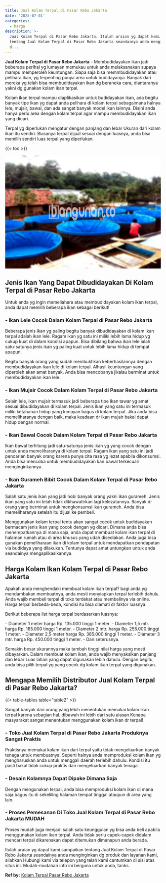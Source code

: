```yaml
---
title: Jual Kolam Terpal di Pasar Rebo Jakarta
date: '2025-07-01'
categories:
  - harga
description: >-
  Jual Kolam Terpal di Pasar Rebo Jakarta. Itulah uraian yg dapat kami sampaikan
  tentang Jual Kolam Terpal di Pasar Rebo Jakarta seandainya anda menginginkan
  d...
---
```


**Jual Kolam Terpal di Pasar Rebo Jakarta** – Membudidayakan ikan jadi beberapa perihal yg lumayan memukau untuk anda melaksanakan supaya mampu memperoleh keuntungan. Siapa saja bisa memmbudidayakan atau pelihara ikan, yg terpenting punya area untuk budidayanya. Banyak dari mereka yg telah bisa membudidayakan ikan dg beraneka cara, diantaranya yakni dg gunakan kolam ikan terpal.

Kolam ikan terpal mampu diaplikasikan untuk budidayakan ikan, ada begitu banyak tipe ikan yg dapat anda pelihara di kolam terpal sebagaimana halnya lele, mujair, bawal, dan ada sangat banyak model ikan lainnya. Disini anda hanya perlu area dengan kolam terpal agar mampu membudidayakan ikan yang dicari.

Terpal yg diperlukan mengatur dengan panjang dan lebar Ukuran dari kolam ikan itu sendiri. Biasanya terpal dijual sesuai dengan luasnya, anda bisa memilih sendiri luas terpal yang diperlukan.

{{< toc >}}

![Jual Kolam Terpal di Pasar Rebo Jakarta](/images/jual-kolam-terpal-37.png)

## Jenis Ikan Yang Dapat Dibudidayakan Di Kolam Terpal di Pasar Rebo Jakarta

Untuk anda yg ingin memeliahara atau membudidayakan kolam ikan terpal, anda dapat memilih beberapa ikan sebagai berikut!

### \- Ikan Lele Cocok Dalam Kolam Terpal di Pasar Rebo Jakarta

Beberapa jenis ikan yg paling begitu banyak dibudidayakan di kolam ikan terpal adalah ikan lele. Ragam ikan yg satu ini miliki lebih lama hidup yg cukup kuat di dalam kondisi apapun. Bisa dibilang bahwa ikan lele ialah satu-satunya jenis ikan yg paling kuat untuk lebih lama hidup di tempat apapun.

Begitu banyak orang yang sudah membuktikan keberhasilannya dengan membudidayakan ikan lele di kolam terpal. Alhasil keuntungan yang diperoleh akan amat banyak. Anda bisa mencobanya jikalau berminat untuk membudidayakan ikan lele.

### \- Ikan Mujair Cocok Dalam Kolam Terpal di Pasar Rebo Jakarta

Selain lele, ikan mujair termasuk jadi beberapa tipe ikan tawar yg amat sesuai dibudidayakan di kolam terpal. Jenis ikan yang satu ini termasuk miliki ketahanan hidup yang lumayan bagus di kolam terpal. Jika anda bisa memeliharanya dengan baik, maka keadaan dr ikan mujair bakal dapat hidup dengan normal.

### \- Ikan Bawal Cocok Dalam Kolam Terpal di Pasar Rebo Jakarta

Ikan bawal terhitung jadi satu-satunya jenis ikan yg yang cocok dengan untuk anda memeliharanya di kolam terpal. Ragam ikan yang satu ini jadi pencarian banyak orang karena punya cita rasa yg lezat apabila dikonsumsi. Anda bisa mencoba untuk membudidayakan kan bawal terkecuali menginginkannya.

### \- Ikan Gurameh Bibit Cocok Dalam Kolam Terpal di Pasar Rebo Jakarta

Salah satu jenis ikan yang jadi hobi banyak orang yakni ikan gurameh. Jenis ikan yang satu ini telah tidak dikhawatirkan lagi kelezatannya. Banyak dr orang yang berminat untuk mengkonsumsi ikan gurameh. Anda bisa memeliharanya setelah itu dijual ke pembeli.

Menggunakan kolam terpal tentu akan sangat cocok untuk budidayakan bermacam jenis ikan yang cocok dengan yg dicari. Dimana anda bisa menempatkannya di mana saja, anda dapat membuat kolam ikan terpal di halaman rumah atau di area khusus yang udah disediakan. Anda juga bisa gunakan pemeliharaan ikan di kolam terpal untuk mendapatkan pendapatan via budidaya yang dilakukan. Tentunya dapat amat untungkan untuk anda seandainya mengaplikasikannya.

## Harga Kolam Ikan Kolam Terpal di Pasar Rebo Jakarta

Apakah anda menghendaki membuat kolam ikan terpal? bagi anda yg mendambakan membuatnya, anda mesti menyiapkan terpal terlebih dahulu. Anda wajib membeli terpal di toko terdekat atau membelinya via online. Harga terpal berbeda-beda, kondisi itu bisa diamati dr faktor luasnya.

Berikut beberapa list harga terpal berdasarkan luasnya:

\- Diameter 1 meter harga Rp. 135.000 tinggi 1 meter. - Diameter 1,5 mtr. harga Rp. 185.000 tinggi 1 meter. - Diameter 2 mtr. harga Rp. 255.000 tinggi 1 meter. - Diameter 2,5 meter harga Rp. 385.000 tinggi 1 meter. - Diameter 3 mtr. harga Rp. 450.000 tinggi 1 meter. - Dan seterusnya.

Semakin besar ukurannya maka tambah tinggi nilai harga yang mesti dibayarkan. Dalam membuat kolam ikan, anda wajib menyaksikan panjang dan lebar Luas lahan yang dapat digunakan lebih dahulu. Dengan begitu, anda bisa pilih terpal yg yang cocok dg kolam ikan terpal yang digunakan.

## Mengapa Memilih Distributor Jual Kolam Terpal di Pasar Rebo Jakarta?

{{< table-tables table="table2" >}}

Sangat banyak dari orang yang lebih menentukan memakai kolam ikan terpal karena sebagian hal. dibawah ini lebih dari satu alasan Kenapa masyarakat sangat menentukan menggunakan kolam ikan dr terpal!

### \- Toko Jual Kolam Terpal di Pasar Rebo Jakarta Produknya Sangat Praktis

Praktisnya memakai kolam ikan dari terpal yaitu tidak mengeluarkan banyak tenaga untuk membuatnya. Seperti halnya anda memproduksi kolam ikan yg mengharuskan anda untuk menggali daerah terlebih dahulu. Kondisi itu pasti bakal tidak cukup praktis dan mengeluarkan banyak tenaga.

### \- Desain Kolamnya Dapat Dipake Dimana Saja

Dengan mengunakan terpal, anda bisa memproduksi kolam ikan di mana saja bagus itu di sekeliling halaman tempat tinggal ataupun di area yang lain.

### \- Proses Pemesanan Di Toko Jual Kolam Terpal di Pasar Rebo Jakarta MUDAH

Proses mudah juga menjadi salah satu keunggulan yg bisa anda beli apabila menggunakan kolam ikan terpal. Anda tidak perlu capek-capek didalam mencari terpal dikarenakan dapat ditemukan dimanapun anda berada.

Itulah uraian yg dapat kami sampaikan tentang Jual Kolam Terpal di Pasar Rebo Jakarta seandainya anda menginginkan dg produk dan layanan kami, silahkan Hubungi kami via telepon yang telah kami cantumkan di sisi atas situs ini. Mudah-mudahan info ini berguna untuk anda, tanks.

**Ref by:** [Kolam Terpal Pasar Rebo Jakarta](https://id.wikipedia.org/wiki/Kolam)
